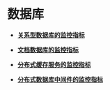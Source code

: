 # 数据库<a name="ZH-CN_TOPIC_0120444306"></a>

-   **[关系型数据库的监控指标](关系型数据库的监控指标.md)**  

-   **[文档数据库的监控指标](文档数据库的监控指标.md)**  

-   **[分布式缓存服务的监控指标](分布式缓存服务的监控指标.md)**  

-   **[分布式数据库中间件的监控指标](分布式数据库中间件的监控指标.md)**  



